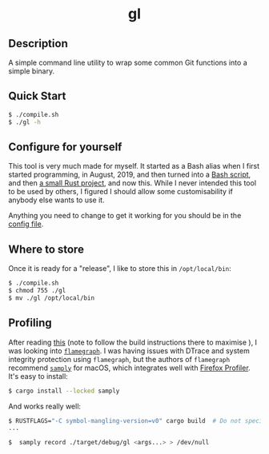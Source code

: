 <h1 align="center">gl</h1>

## Description

A simple command line utility to wrap some common Git functions into a simple binary.

## Quick Start

```bash
$ ./compile.sh
$ ./gl -h
```

## Configure for yourself

This tool is very much made for myself.  It started as a Bash alias when I first started programming, in August, 2019, and then turned into a [Bash script](https://github.com/jakewilliami/scripts/tree/master/bash/gl), and then [a small Rust project](https://github.com/jakewilliami/scripts/tree/master/rust/gl/), and now this.  While I never intended this tool to be used by others, I figured I should allow some customisability if anybody else wants to use it.

Anything you need to change to get it working for you should be in the [config file](./src/config.rs).

## Where to store

Once it is ready for a "release", I like to store this in `/opt/local/bin`:
```bash
$ ./compile.sh
$ chmod 755 ./gl
$ mv ./gl /opt/local/bin
```

## Profiling

After reading [this](https://nnethercote.github.io/perf-book/profiling.html) (note to follow the build instructions there to maximise ), I was looking into [`flamegraph`](https://github.com/flamegraph-rs/flamegraph).  I was having issues with DTrace and system integrity protection using `flamegraph`, but the authors of `flamegraph` recommend [`samply`](https://github.com/mstange/samply) for macOS, which integrates well with [Firefox Profiler](https://profiler.firefox.com/).  It's easy to install:

```bash
$ cargo install --locked samply
```

And works really well:
```bash
$ RUSTFLAGS="-C symbol-mangling-version=v0" cargo build  # Do not specify --release; we want all debug information
...

$  samply record ./target/debug/gl <args...> > /dev/null
```
